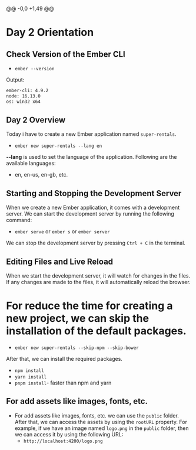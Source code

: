 @@ -0,0 +1,49 @@

# Day 2 Orientation

## Check Version of the Ember CLI

- `ember --version`

Output:

```bash
ember-cli: 4.9.2
node: 16.13.0
os: win32 x64
```

## Day 2 Overview

Today i have to create a new Ember application named `super-rentals`.

- `ember new super-rentals --lang en`

**--lang** is used to set the language of the application. Following are the available languages:

- en, en-us, en-gb, etc.

## Starting and Stopping the Development Server

When we create a new Ember application, it comes with a development server. We can start the development server by running the following command:

- `ember serve` or `ember s` or `ember server`

We can stop the development server by pressing `Ctrl + C` in the terminal.

## Editing Files and Live Reload

When we start the development server, it will watch for changes in the files. If any changes are made to the files, it will automatically reload the browser.

# For reduce the time for creating a new project, we can skip the installation of the default packages.

- `ember new super-rentals --skip-npm --skip-bower`

After that, we can install the required packages.

- `npm install`
- `yarn install`
- `pnpm install`- faster than npm and yarn

## For add assets like images, fonts, etc.

- For add assets like images, fonts, etc. we can use the `public` folder. After that, we can access the assets by using the `rootURL` property. For example, if we have an image named `logo.png` in the `public` folder, then we can access it by using the following URL:
  - `http://localhost:4200/logo.png`
